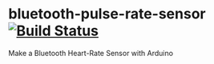 # bluetooth-pulse-rate-sensor [![Build Status](https://travis-ci.org/openhardwarehealthcare/bluetooth-pulse-rate-sensor.svg)](https://travis-ci.org/openhardwarehealthcare/bluetooth-pulse-rate-sensor)

Make a Bluetooth Heart-Rate Sensor with Arduino
